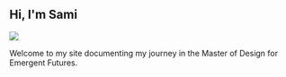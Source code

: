 ## Hi, I'm Sami

![](images/Cover2.jpg)

Welcome to my site documenting my journey in the Master of Design for Emergent Futures.
